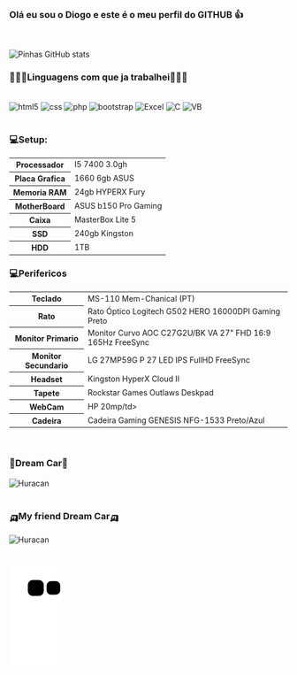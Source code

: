 ### Olá eu sou o Diogo e este é o meu perfil do GITHUB 👍
<br>

![Pinhas GitHub stats](https://github-readme-stats.vercel.app/api?username=Pinhas1234&show_icons=true&theme=github_dark&count_private=true)

### 👨🏻‍💻Linguagens com que ja trabalhei👨🏻‍💻
<br>

<div style="display: inline_block">
    <img align="center" alt="html5" src="https://img.shields.io/badge/HTML5-E34F26?style=for-the-badge&logo=html5&logoColor=white" />
    <img align="center" alt="css" src="https://img.shields.io/badge/CSS3-1572B6?style=for-the-badge&logo=css3&logoColor=white" />
    <img align="center" alt="php" src="https://img.shields.io/badge/PHP-777BB4?style=for-the-badge&logo=php&logoColor=white" />
    <img align="center" alt="bootstrap" src="https://img.shields.io/badge/Bootstrap-563D7C?style=for-the-badge&logo=bootstrap&logoColor=white" />
    <img align="center" alt="Excel" src="https://img.shields.io/badge/Microsoft_Excel-217346?style=for-the-badge&logo=microsoft-excel&logoColor=white" />
    <img align="center" alt="C" src="https://img.shields.io/badge/C%23-239120?style=for-the-badge&logo=c-sharp&logoColor=white" />
    <img align="center" alt="VB" src="https://img.shields.io/badge/.NET-5C2D91?style=for-the-badge&logo=.net&logoColor=white" />

</div><br/>

### 💻Setup:

<div style="display: inline_block">
<table>
<tr>
    <th>Processador </th>
    <td>I5 7400 3.0gh</td>
</tr>

<tr>
    <th>Placa Grafica </th>
    <td>1660 6gb ASUS</td>
</tr>


<tr>
    <th>Memoria RAM </th>
    <td>24gb HYPERX Fury</td>
</tr>

<tr>
    <th>MotherBoard </th>
    <td>ASUS b150 Pro Gaming</td>
</tr>

<tr>
    <th>Caixa </th>
    <td>MasterBox Lite 5</td>
</tr>

<tr>
    <th>SSD </th>
    <td>240gb Kingston</td>
</tr>

<tr>
    <th>HDD </th>
    <td>1TB</td>
</tr>
</table>



### 💻Perifericos

<table>
<tr>
    <th>Teclado </th>
    <td>MS-110 Mem-Chanical (PT)</td>
</tr>
<tr>
    <th>Rato </th>
    <td>Rato Óptico Logitech G502 HERO 16000DPI Gaming Preto</td>
</tr>

<tr>
    <th>Monitor Primario </th>
    <td>Monitor Curvo AOC C27G2U/BK VA 27" FHD 16:9 165Hz FreeSync</td>
</tr>

<tr>
    <th>Monitor Secundario </th>
    <td>LG 27MP59G P 27 LED IPS FullHD FreeSync</td>
</tr>

<tr>
    <th>Headset </th>
    <td>Kingston HyperX Cloud II</td>
</tr>

<tr>
    <th>Tapete </th>
    <td>Rockstar Games Outlaws Deskpad</td>
</tr>

<tr>
    <th>WebCam</th>
    <td>HP 20mp/td>
</tr>

<tr>
    <th>Cadeira</th>
    <td>Cadeira Gaming GENESIS NFG-1533 Preto/Azul </td>
</tr>

</table>
</div>

<br>

### 🚗Dream Car🚗

<div style="display: inline_block">
    <img align="center" alt="Huracan" href="https://www.lamborghini.com/en-en/models/huracan" target="_blank" src="https://aleen42.github.io/badges/src/lamborghini.svg" />
</div><br/>



### 🛺My friend Dream Car🛺

<div style="display: inline_block">
    <img align="center" alt="Huracan" src="https://aleen42.github.io/badges/src/audi.svg" />

</div><br/>



  ![Snake animation](https://github.com/rafaballerini/rafaballerini/blob/output/github-contribution-grid-snake.svg)
 
</div>
